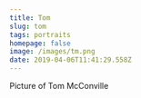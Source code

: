 ```yaml
---
title: Tom
slug: tom
tags: portraits
homepage: false
image: /images/tm.png
date: 2019-04-06T11:41:29.558Z
---
```

Picture of Tom McConville
